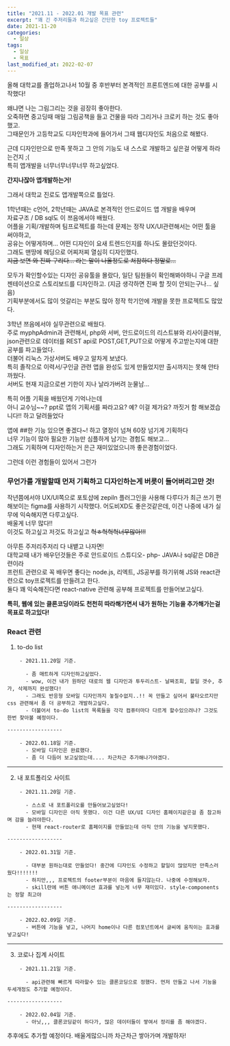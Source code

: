```yaml
---
title: "2021.11 - 2022.01 개발 목표 관련"
excerpt: "꽤 긴 주저리들과 하고싶은 간단한 toy 프로젝트들"
date: 2021-11-20
categories:
  - 일상
tags:
  - 일상
  - 목표
last_modified_at: 2022-02-07
---
```


올해 대학교를 졸업하고나서 10월 중 후반부터 본격적인 프론트엔드에 대한 공부를 시작했다!

왜냐면 나는 그림그리는 것을 굉장히 좋아한다.  
오죽하면 중고딩때 매일 그림공책을 들고 건물을 따라 그리거나 크로키 하는 것도 좋아했고.  
그때문인가 고등학교도 디자인학과에 들어가서 그때 웹디자인도 처음으로 해봤다.

근데 디자인만으로 만족 못하고 그 안의 기능도 내 스스로 개발하고 싶은걸 어떻게 하라는건지 ;(  
특히 앱개발을 너무너무너무너무 하고싶었다.

**간지나잖아 앱개발하는거!**

그래서 대학교 진로도 앱개발쪽으로 틀었다.

1학년때는 c언어, 2학년때는 JAVA로 본격적인 안드로이드 앱 개발을 배우며  
자료구조 / DB sql도 이 쯔음에서야 배웠다.  
어플을 기획/개발하며 팀프로젝트를 하는데 문제는 정작 UX/UI관련해서는 어떤 툴을 써야하고,  
공유는 어떻게하며... 어떤 디자인이 요새 트렌드인지를 하나도 몰랐던것이다.  
그래도 맨땅에 헤딩으로 어찌저찌 열심히 디자인했다.  
~~지금 보면 와 진짜 구리다... 라는 말이 나올정도로 처참하다 정말로...~~

모두가 확인할수있는 디자인 공유툴을 몰랐다, 일단 팀원들이 확인해봐야하니 구글 프레젠테이션으로 스토리보드를 디자인하고. (지금 생각하면 진짜 할 짓이 안되는구나... 싶음)  
기획부분에서도 많이 엇갈리는 부분도 많아 정작 학기안에 개발을 못한 프로젝트도 많았다.

3학년 쯔음에서야 실무관련으로 배웠다.  
주로 myphpAdmin과 관련해서, php와 서버, 안드로이드의 리스트뷰와 리사이클러뷰,  
json관련으로 데이터를 REST api로 POST,GET,PUT으로 어떻게 주고받는지에 대한 공부를 파고들었다.  
더불어 리눅스 가상서버도 배우고 알차게 보냈다.  
특히 졸작으로 이력서/구인글 관련 앱을 완성도 있게 만들었지만 출시까지는 못해 안타까웠다.  
서버도 현재 지금으로썬 기한이 지나 날라가버려 눈물남...

특히 어플 기획을 배웠던게 기억나는데  
아니 교수님~~? ppt로 앱의 기획서를 짜라고요?
예? 이걸 제가요? 까짓거 함 해보겠습니다!! 하고 달려들었다

앱에 ##한 기능 있으면 좋겠다~! 하고 열정이 넘쳐 60장 넘기게 기획하다  
너무 기능이 많아 필요한 기능만 심플하게 남기는 경험도 해보고...  
그래도 기획하며 디자인하는거 은근 재미있었으니까 좋은경험이었다.

그런데 이런 경험들이 있어서 그런가

### 무언가를 개발할때 먼저 기획하고 디자인하는게 버릇이 들어버리고만 것!

작년쯤에서야 UX/UI쪽으로 포토샵에 zepiln 플러그인을 사용해 다루다가 최근 쓰기 편해보이는 figma를 사용하기 시작했다. 어도비XD도 좋은것같은데, 이건 나중에 내가 실무에 익숙해지면 다루고싶다.  
배울게 너무 많다!!  
이것도 하고싶고 저것도 하고싶고 ~~헉ㅎ헉헉헉너무많아!!!~~

아무튼 주저리주저리 다 내뱉고 나자면!  
대학교때 내가 배우던것들은 주로 안드로이드 스튜디오- php- JAVA나 sql같은 DB관련이라  
프런트 관련으로 꼭 배우면 좋다는 node.js, 리엑트, JS공부를 하기위해 JS와 react관련으로 toy프로젝트를 만들려고 한다.  
둘다 꽤 익숙해진다면 react-native 관련해 공부해 프로젝트를 만들어보고싶다.

**특히, 웹에 있는 클론코딩이라도 천천히 따라해가면서 내가 원하는 기능을 추가해가는걸 목표로 하고있다!**

### React 관련

<div class="notice--primary" markdown="1">

1.  to-do list

```
    - 2021.11.20일 기준.

      - 좀 매트하게 디자인하고싶었다.
      - wow, 이건 내가 원하던 대로의 웹 디자인과 투두리스트- 날짜조회, 할일 갯수, 추가, 삭제까지 완성했다!
      - 그래도 반응형 모바일 디자인까지 놓칠수없지..!! 꼭 만들고 싶어서 불타오르지만 css 관련해서 좀 더 공부하고 개발하고싶다.
      - 더불어서 to-do list의 목록들을 각각 컴퓨터마다 다르게 할수있으려나? 그것도 한번 찾아볼 예정이다.

------------------

    - 2022.01.18일 기준.
      - 모바일 디자인은 완료했다.
      - 좀 더 다듬어 보고싶었는데.... 차근차근 추가해나가야겠다.
```

---

2.  내 포트폴리오 사이트

```
    - 2021.11.20일 기준.

      - 스스로 내 포트폴리오를 만들어보고싶었다!
      - 모바일 디자인은 아직 못했다. 이건 다른 UX/UI 디자인 홈페이지같은걸 좀 참고하며 감을 늘려야한다.
      - 현재 react-router로 홈페이지를 만들었는데 아직 안의 기능을 넣지못했다.

------------------

    - 2022.01.31일 기준.

      - 대부분 원하는대로 만들었다! 중간에 디자인도 수정하고 할일이 많았지만 만족스러웠다!!!!!!!
      - 하지만,,, 프로젝트의 footer부분이 마음에 들지않는다. 나중에 수정해보자.
      - skill란에 버튼 애니메이션 효과를 넣는게 너무 재미있다. style-components는 정말 최고야

------------------

    - 2022.02.09일 기준.
      - 버튼에 기능을 넣고, 나머지 home이나 다른 컴포넌트에서 글씨에 움직이는 효과를 넣고싶다!

```

---

3.  코로나 집계 사이트

```
    - 2021.11.21일 기준.

      - api관련해 빠르게 따라할수 있는 클론코딩으로 정했다. 먼저 만들고 나서 기능을 두세개정도 추가할 예정이다.

------------------

    - 2022.02.04일 기준.
      - 아닛,,, 클론코딩같이 하다가, 많은 데이터들이 쌓여서 정리를 좀 해야겠다.
```

</div>

추후에도 추가할 예정이다.
배울게많으니까 차근차근 쌓아가며 개발하자!
